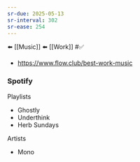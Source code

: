 ```yaml
---
sr-due: 2025-05-13
sr-interval: 302
sr-ease: 254
---
```


⬅️ [[Music]]
⬅️ [[Work]]
#✅ 
- https://www.flow.club/best-work-music

### Spotify

Playlists
- Ghostly
- Underthink
- Herb Sundays

Artists
- Mono